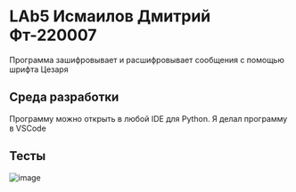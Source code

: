 # LAb5 Исмаилов Дмитрий Фт-220007
Программа зашифровывает и расшифровывает сообщения с помощью шрифта Цезаря
## Среда разработки
Программу можно открыть в любой IDE для Python. Я делал программу в VSCode
## Тесты
![image](https://github.com/Dmitrij228Ismailov/LAb5/assets/146659406/4aa9ac59-eacc-4b83-93d3-f3fb8557f226)
